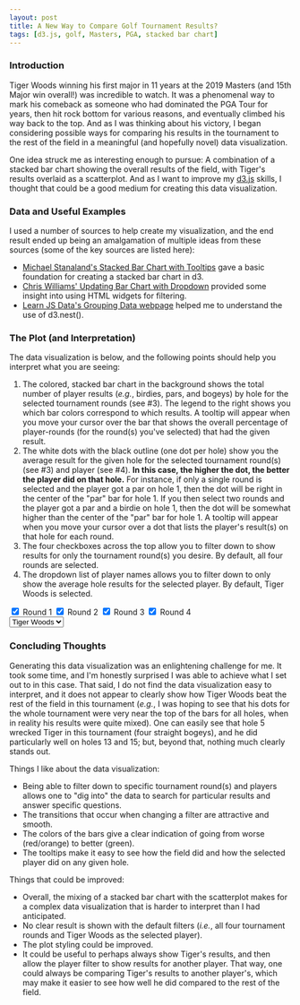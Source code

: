 ```yaml
---
layout: post
title: A New Way to Compare Golf Tournament Results?
tags: [d3.js, golf, Masters, PGA, stacked bar chart]
---
```


### Introduction
Tiger Woods winning his first major in 11 years at the 2019 Masters (and 15th Major win overall!) was incredible to watch.  It was a phenomenal way to mark his comeback as someone who had dominated the PGA Tour for years, then hit rock bottom for various reasons, and eventually climbed his way back to the top. And as I was thinking about his victory, I began considering possible ways for comparing his results in the tournament to the rest of the field in a meaningful (and hopefully novel) data visualization.  

One idea struck me as interesting enough to pursue: A combination of a stacked bar chart showing the overall results of the field, with Tiger's results overlaid as a scatterplot.  And as I want to improve my [d3.js](https://d3js.org/) skills, I thought that could be a good medium for creating this data visualization.

### Data and Useful Examples
I used a number of sources to help create my visualization, and the end result ended up being an amalgamation of multiple ideas from these sources (some of the key sources are listed here):
- [Michael Stanaland's Stacked Bar Chart with Tooltips](http://bl.ocks.org/mstanaland/6100713) gave a basic foundation for creating a stacked bar chart in d3.
- [Chris Williams' Updating Bar Chart with Dropdown](http://bl.ocks.org/williaster/10ef968ccfdc71c30ef8) provided some insight into using HTML widgets for filtering. 
- [Learn JS Data's Grouping Data webpage](http://learnjsdata.com/group_data.html) helped me to understand the use of d3.nest().

### The Plot (and Interpretation)
The data visualization is below, and the following points should help you interpret what you are seeing:
1. The colored, stacked bar chart in the background shows the total number of player results (_e.g._, birdies, pars, and bogeys) by hole for the selected tournament rounds (see #3).  The legend to the right shows you which bar colors correspond to which results.  A tooltip will appear when you move your cursor over the bar that shows the overall percentage of player-rounds (for the round(s) you've selected) that had the given result.
2. The white dots with the black outline (one dot per hole) show you the average result for the given hole for the selected tournament round(s) (see #3) and player (see #4).  **In this case, the higher the dot, the better the player did on that hole.**  For instance, if only a single round is selected and the player got a par on hole 1, then the dot will be right in the center of the "par" bar for hole 1.  If you then select two rounds and the player got a par and a birdie on hole 1, then the dot will be somewhat higher than the center of the "par" bar for hole 1.  A tooltip will appear when you move your cursor over a dot that lists the player's result(s) on that hole for each round.
3. The four checkboxes across the top allow you to filter down to show results for only the tournament round(s) you desire.  By default, all four rounds are selected.
3. The dropdown list of player names allows you to filter down to only show the average hole results for the selected player.  By default, Tiger Woods is selected.

<body>
<input type="checkbox" class="myCheckbox" value="1" checked> Round 1
<input type="checkbox" class="myCheckbox" value="2" checked> Round 2
<input type="checkbox" class="myCheckbox" value="3" checked> Round 3
<input type="checkbox" class="myCheckbox" value="4" checked> Round 4
<div></div>
<select class="playerList">
  <option value="Tiger Woods" selected="selected">Tiger Woods</option>
</select>
<div id="content"></div>
<script src="https://d3js.org/d3.v4.min.js"></script>
<script src="https://d3js.org/queue.v1.min.js"></script>
<script>
  // Setup svg using Bostock's margin convention
var margin = {top: 20, right: 160, bottom: 35, left: 30};

var width = 960 - margin.left - margin.right,
    height = 500 - margin.top - margin.bottom;

queue()
    .defer(d3.csv, "https://raw.githubusercontent.com/rahosbach/rahosbach.github.io/master/_data/masters2019_players_wide.csv")
    .await(ready);

function ready(error, masters_total_results) {
  if (error) throw error;

    var keys = ['Other', 'Double Bogey', 'Bogey', 'Par', 'Birdie', 'Eagle'];

    var svg = d3.select("body")
        .append("svg")
        .attr("width", width + margin.left + margin.right)
        .attr("height", height + margin.top + margin.bottom);

    var g = svg.append("g").attr("transform", "translate(" + margin.left + "," + margin.top + ")");

    // set x scale
    var x = d3.scaleBand()
        .rangeRound([0, width])
        .paddingInner(0.05)
        .align(0.1);

    // set y scale
    var y = d3.scaleLinear()
        .rangeRound([height, 0]);

    // set the colors
    var z = d3.scaleOrdinal()
        .range(["#dc143c", "#f16e43", "#fcac63", "#d3d3d3", "#a4d86e", "#22964f"])
        .domain(keys);

    g.append("g")
      .attr("class", "x-axis")
      .attr("transform", "translate(0," + height + ")")
      .call(d3.axisBottom(x));

    // text label for the x axis
    g.append("text")             
        .attr("transform",
              "translate(" + (width/2) + " ," + 
                             (height + margin.top + 10) + ")")
        .style("text-anchor", "middle")
        .text("Hole");

    g.append("g")
      .attr("class", "y-axis")
      .call(d3.axisLeft(y).ticks(null, "s"))
      .append("text")
      .attr("x", 2)
      .attr("y", y(y.ticks().pop()) + 0.5)
      .attr("dy", "0.32em")
      .attr("fill", "#000")
      .attr("font-weight", "bold")
      .attr("text-anchor", "start");

    var legend = g.append("g")
      .attr("font-family", "sans-serif")
      .attr("font-size", 10)
      .attr("text-anchor", "end")
      .selectAll("g")
      .data(keys.slice().reverse())
      .enter().append("g")
      .attr("transform", function(d, i) { return "translate(80," + i * 19 + ")"; });

    legend.append("rect")
      .attr("x", width - 19)
      .attr("width", 19)
      .attr("height", 19)
      .attr("stroke", "lightgray")
      .attr("fill", z);

    legend.append("text")
      .attr("x", width - 24)
      .attr("y", 9.5)
      .attr("dy", "0.32em")
      .text(function(d) { return d; });

    update(0);

    function update(speed) {

      var choices = [];
      d3.selectAll(".myCheckbox").each(function(d){
        cb = d3.select(this);
        if(cb.property("checked")){
          choices.push(cb.property("value"));
        }
      });

      var data = masters_total_results.map(function(d) {
            return {
              Round: d.Round,
              Hole: d.Hole,
              Eagle: d.Eagle,
              Birdie: d.Birdie,
              Par: d.Par,
              Bogey: d.Bogey,
              'Double Bogey': d['Double Bogey'],
              Other: d.Other}
      });

      if(choices.length > 0){
          newdata = data.filter(function(d,i){return choices.includes(d.Round);});
        } else {
          d3.selectAll(".myCheckbox").property('checked', true);
          newdata = data; 
        }

      names = {};
      newdata.forEach(function(dataidx) {
        for (keyidx=0; keyidx < keys.length; ++keyidx){
            nameslist = dataidx[keys[keyidx]].replace(/�/g, "").trim().split(",");
            for (nameidx=0; nameidx < nameslist.length; ++nameidx) {
              if (nameslist[nameidx] != "NA") {
                if (nameslist[nameidx][0] != " ") {
                  if (nameslist[nameidx] != "Tiger Woods") {
                    names[nameslist[nameidx]] = [];
                  };
                }; 
              };
            };
        };
      });

      d3.select(".playerList").selectAll("option")
        .data(Object.keys(names).sort())
        .enter()
        .append("option")
        .text(function(d){ return d; })
        .attr("value", function(d){ return d; });

      var countfunct = function(data, name) {
        if (data[name] == "NA") {
          return 0;
        } else {
          return +((data[name].match(/,/g) || []).length + 1);
        }
      };

      var nest = d3.nest().
        key(function(d) { return d.Hole; }).
        rollup(function(d) { return {
          Eagle: d3.sum(d, function(e) { 
            return countfunct(e, "Eagle");
          }),
          Birdie: d3.sum(d, function(e) { 
            return countfunct(e, "Birdie");
          }),
          Par: d3.sum(d, function(e) { 
            return countfunct(e, "Par");
          }),
          Bogey: d3.sum(d, function(e) { 
            return countfunct(e, "Bogey");
          }),
          "Double Bogey": d3.sum(d, function(e) { 
            return countfunct(e, "Double Bogey");
          }),
          Other: d3.sum(d, function(e) { 
            return countfunct(e, "Other");
          }),
        };}).entries(newdata);

    var total = 0;
    for (dataidx=0; dataidx < nest.length; ++dataidx){
      if (+nest[dataidx].key == 1) {
        for (key=0; key < keys.length; ++key) {
        total += +nest[dataidx]["value"][keys[key]];
        }
      }
    }

    x.domain(nest.map(function(d) { return d.key; }));
    y.domain([0, total]);
    z.domain(keys);

    g.selectAll(".y-axis").transition().duration(speed)
      .call(d3.axisLeft(y).ticks(null, "s"))
    g.selectAll(".x-axis").transition().duration(speed)
      .call(d3.axisBottom(x).tickSizeOuter(0))

    var data = []
    nest.forEach(function(hole) {
      data.push({
        Hole: hole.key,
        Eagle: hole.value.Eagle,
        Birdie: hole.value.Birdie,
        Par: hole.value.Par,
        Bogey: hole.value.Bogey,
        "Double Bogey": hole.value["Double Bogey"],
        Other: hole.value.Other
      });
    });

    var group = g.selectAll("g.layer")
      .data(d3.stack().keys(keys)(data), d => d.key)
    group.exit().remove()

    group.enter().append("g")
      .classed("layer", true)
      .attr("fill", d => z(d.key));

    var bars = g.selectAll("g.layer").selectAll("rect")
      .data(d => d, e => e.data.Hole);

    bars.exit().remove()

    bars.enter().append("rect")
      .attr("width", x.bandwidth())
      .attr("stroke", "lightgray")
      .merge(bars)
      .on("mouseover", function() { tooltip.style("display", null); })
      .on("mouseout", function() { tooltip.style("display", "none"); })
      .on("mousemove", function(d) {
        //console.log(d);
        var xPosition = d3.mouse(this)[0] + 5;
        var yPosition = d3.mouse(this)[1] - 5;
        tooltip.attr("transform", "translate(" + xPosition + "," + yPosition + ")");
        tooltip.select("text").text(d3.format(".2n")((d[1]-d[0])/total*100) + "%");
      })
      .transition().duration(speed)
      .attr("x", d => x(d.data.Hole))
      .attr("y", d => y(d[1]))
      .attr("height", d => y(d[0]) - y(d[1])) 

    // Prep the tooltip bits, initial display is hidden
    var tooltip = g.append("g")
    .attr("class", "tooltip")
    .style("display", "none");
      
    tooltip.append("rect")
    .attr("width", 40)
    .attr("height", 20)
    .attr("fill", "white")
    .style("opacity", 0.5);

    tooltip.append("text")
    .attr("x", 20)
    .attr("dy", "1.2em")
    .style("text-anchor", "middle")
    .attr("font-size", "12px")
    .attr("font-weight", "bold");

    // Prep the tooltip bits, initial display is hidden
    var tooltip2 = g.append("g")
    .attr("class", "tooltip")
    .style("display", "none");
      
    tooltip2.append("rect")
    .attr("min-width", 0)
    .attr("max-width", 100)
    .attr("height", 20)
    .attr("fill", "white")
    .style("opacity", 0.5);

    tooltip2.append("text")
    .attr("x", 5)
    .attr("dy", 0)
    .style("text-anchor", "left")
    .attr("font-size", "12px")
    .attr("font-weight", "bold");

    var countTotal = function(data, result) {
      sumtotal = 0
      for (keyidx=0; keyidx < keys.length; ++keyidx) {
        if (keys[keyidx] == result) {
          sumtotal += data[keys[keyidx]] / 2;
          break;
        } else {
          sumtotal += data[keys[keyidx]];
        }
      }
      return sumtotal;
    };

    var playerresults = [];
    for (newdataidx=0; newdataidx < newdata.length; ++newdataidx) {
      for (keyidx=0; keyidx < keys.length; ++keyidx) {
        if (newdata[newdataidx][keys[keyidx]].includes(d3.select(".playerList").node().value)) {
          playerresults.push({
            round: newdata[newdataidx].Round,
            hole: newdata[newdataidx].Hole,
            result: keys[keyidx],
            numresult: countTotal(data.filter(function(d){ return d.Hole == newdata[newdataidx].Hole})[0], keys[keyidx])
          });
        }
      };
    };
    
    var averagePlayerResultByHole = d3.nest()
      .key(function(d) { return d.hole; })
      .rollup(function(v) { return d3.mean(v, function(d) { return d.numresult; }); })
      .entries(playerresults);

    var nestedPlayerResults = d3.nest()
      .key(function(d) { return d.hole; })
      .entries(playerresults);

    var playerResultsListByHole = [];
    for (idx = 0; idx < nestedPlayerResults.length; ++idx) {
      results = []
      for (valueidx = 0; valueidx < nestedPlayerResults[idx].values.length; ++valueidx) {
        results.push(nestedPlayerResults[idx].values[valueidx].result);
      };
      playerResultsListByHole.push({
          hole: nestedPlayerResults[idx].key,
          results: results
        });
    };

    var dots = g.selectAll("g.layer").selectAll(".dot")
      .data(averagePlayerResultByHole);

    dots.exit().remove()

    dots.enter().append("circle")
      .attr("class", "dot")
      .attr("r", 4.5)
      .merge(dots)
      .on("mouseover", function() { tooltip2.style("display", null); })
      .on("mouseout", function() { tooltip2.style("display", "none"); })
      .on("mousemove", function(d) {
        //console.log(d);
        var xPosition = d3.mouse(this)[0] + 5;
        var yPosition = d3.mouse(this)[1] - 5;
        tooltip2.attr("transform", "translate(" + xPosition + "," + yPosition + ")");
        tooltip2.select("text").text(playerResultsListByHole[+d.key-1]['results']);
      })
      .transition().duration(speed)
      .attr("cx", d => x(d.key) + (x.bandwidth() / 2))
      .attr("cy", d => y(d.value))
      .style("fill", "white")
      .style("stroke", "black")
      .style("stroke-width", 2)

  var checkbox = d3.selectAll(".myCheckbox")
    .on("click", function() {
      update(750)
    });
  var playerlist = d3.selectAll(".playerList")
    .on("change", function() {
      update(750)
    });
};
};
</script>
</body>

### Concluding Thoughts
Generating this data visualization was an enlightening challenge for me.  It took some time, and I'm honestly surprised I was able to achieve what I set out to in this case.  That said, I do not find the data visualization easy to interpret, and it does not appear to clearly show how Tiger Woods beat the rest of the field in this tournament (_e.g._, I was hoping to see that his dots for the whole tournament were very near the top of the bars for all holes, when in reality his results were quite mixed).  One can easily see that hole 5 wrecked Tiger in this tournament (four straight bogeys), and he did particularly well on holes 13 and 15; but, beyond that, nothing much clearly stands out.

Things I like about the data visualization:
- Being able to filter down to specific tournament round(s) and players allows one to "dig into" the data to search for particular results and answer specific questions.
- The transitions that occur when changing a filter are attractive and smooth.
- The colors of the bars give a clear indication of going from worse (red/orange) to better (green).
- The tooltips make it easy to see how the field did and how the selected player did on any given hole.

Things that could be improved:
- Overall, the mixing of a stacked bar chart with the scatterplot makes for a complex data visualization that is harder to interpret than I had anticipated.
- No clear result is shown with the default filters (_i.e._, all four tournament rounds and Tiger Woods as the selected player).
- The plot styling could be improved.
- It could be useful to perhaps always show Tiger's results, and then allow the player filter to show results for another player.  That way, one could always be comparing Tiger's results to another player's, which may make it easier to see how well he did compared to the rest of the field.
